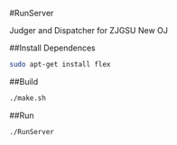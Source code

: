 #RunServer

Judger and Dispatcher for ZJGSU New OJ

##Install Dependences
```bash
sudo apt-get install flex
```

##Build
```bash
./make.sh
```

##Run
```bash
./RunServer
```

